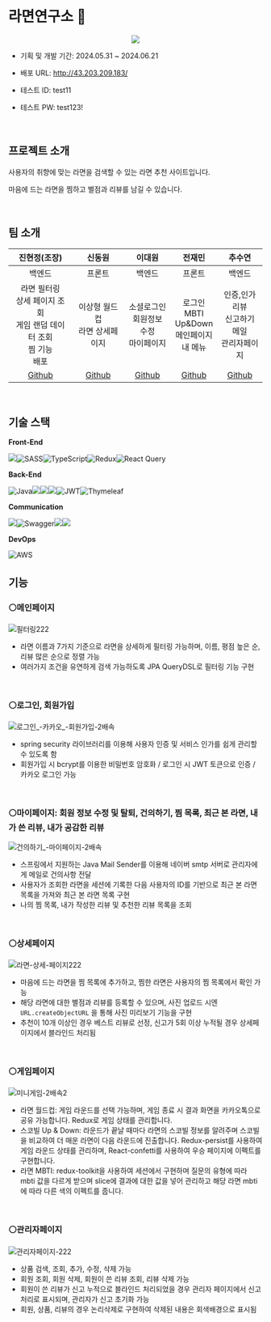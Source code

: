 # 라면연구소 🍜

<p align="center"><img src="https://github.com/RamyunLab/ramyunlab-be/assets/57437315/23fd4324-3ed0-4445-b18d-56280a553c33"></p>

- 기획 및 개발 기간: 2024.05.31 ~ 2024.06.21

- 배포 URL: http://43.203.209.183/

- 테스트 ID: test11

- 테스트 PW: test123!

<br />


## 프로젝트 소개

사용자의 취향에 맞는 라면을 검색할 수 있는 라면 추천 사이트입니다.

마음에 드는 라면을 찜하고 별점과 리뷰를 남길 수 있습니다.

<br />


## 팀 소개

| 진현정(조장) | 신동원 | 이대원 | 전재민 | 추수연 |
|:---:|:---:|:---:|:---:|:---:|
| 백엔드 | 프론트 | 백엔드 | 프론트 | 백엔드 |
| 라면 필터링<br /> 상세 페이지 조회<br /> 게임 랜덤 데이터 조회<br /> 찜 기능 <br /> 배포 | 이상형 월드컵<br />라면 상세페이지 | 소셜로그인<br />회원정보 수정<br />마이페이지 | 로그인<br /> MBTI<br /> Up&Down<br /> 메인페이지<br /> 내 메뉴 | 인증,인가<br /> 리뷰<br /> 신고하기<br />메일<br />관리자페이지 |
| [Github](https://github.com/HJ17J) | [Github](https://github.com/eastorigin) | [Github](https://github.com/1ee-dw) | [Github](https://github.com/jaeminjeon123) | [Github](https://github.com/CHUSUEYEON) |

<br />


## 기술 스택

**Front-End**

<img src="https://img.shields.io/badge/react-61DAFB?style=for-the-badge&logo=react&logoColor=black">![SASS](https://img.shields.io/badge/SASS-hotpink.svg?style=for-the-badge&logo=SASS&logoColor=white)![TypeScript](https://img.shields.io/badge/typescript-%23007ACC.svg?style=for-the-badge&logo=typescript&logoColor=white)![Redux](https://img.shields.io/badge/redux-%23593d88.svg?style=for-the-badge&logo=redux&logoColor=white)![React Query](https://img.shields.io/badge/-React%20Query-FF4154?style=for-the-badge&logo=react%20query&logoColor=white)


**Back-End**

![Java](https://img.shields.io/badge/java-%23ED8B00.svg?style=for-the-badge&logo=openjdk&logoColor=white)<img src="https://img.shields.io/badge/springboot-6DB33F?style=for-the-badge&logo=springboot&logoColor=white"><img src="https://img.shields.io/badge/gradle-02303A?style=for-the-badge&logo=gradle&logoColor=white"><img src="https://img.shields.io/badge/mysql-4479A1?style=for-the-badge&logo=mysql&logoColor=white">![JWT](https://img.shields.io/badge/JWT-black?style=for-the-badge&logo=JSON%20web%20tokens)![Thymeleaf](https://img.shields.io/badge/Thymeleaf-%23005C0F.svg?style=for-the-badge&logo=Thymeleaf&logoColor=white)

**Communication**

<img src="https://img.shields.io/badge/github-181717?style=for-the-badge&logo=github&logoColor=white">![Swagger](https://img.shields.io/badge/-Swagger-%23Clojure?style=for-the-badge&logo=swagger&logoColor=white)<img src="https://img.shields.io/badge/slack-7952B3?style=for-the-badge&logo=slack&logoColor=white"><img src="https://img.shields.io/badge/notion-000000?style=for-the-badge&logo=notion&logoColor=white">

**DevOps**

![AWS](https://img.shields.io/badge/AWS-%23FF9900.svg?style=for-the-badge&logo=amazon-aws&logoColor=white)


## 기능

### ⚪메인페이지

![필터링222](https://github.com/RamyunLab/ramyunlab-be/assets/57437315/9ff70453-b99b-4910-9226-770fedaaf785)


- 라면 이름과 7가지 기준으로 라면을 상세하게 필터링 가능하며, 이름, 평점 높은 순, 리뷰 많은 순으로 정렬 가능
- 여러가지 조건을 유연하게 검색 가능하도록 JPA QueryDSL로 필터링 기능 구현
<br />

### ⚪로그인, 회원가입

![로그인_-카카오_-회원가입-2배속](https://github.com/RamyunLab/ramyunlab-be/assets/57437315/1066a96b-cb17-4a63-a8fb-94f1be45dc4f)

- spring security 라이브러리를 이용해 사용자 인증 및 서비스 인가를 쉽게 관리할 수 있도록 함
- 회원가입 시 bcrypt를 이용한 비밀번호 암호화 / 로그인 시 JWT 토큰으로 인증 / 카카오 로그인 가능
<br />

### ⚪마이페이지: 회원 정보 수정 및 탈퇴, 건의하기, 찜 목록, 최근 본 라면, 내가 쓴 리뷰, 내가 공감한 리뷰

![건의하기_-마이페이지-2배속](https://github.com/RamyunLab/ramyunlab-be/assets/57437315/1c4ba9e0-735e-4446-9cfe-dbeacb93e125)

- 스프링에서 지원하는 Java Mail Sender를 이용해 네이버 smtp 서버로 관리자에게 메일로 건의사항 전달
- 사용자가 조회한 라면을 세션에 기록한 다음 사용자의 ID를 기반으로 최근 본 라면 목록을 가져와 최근 본 라면 목록 구현
- 나의 찜 목록, 내가 작성한 리뷰 및 추천한 리뷰 목록을 조회
<br />

### ⚪상세페이지

![라면-상세-페이지222](https://github.com/RamyunLab/ramyunlab-be/assets/57437315/04a26378-6a78-4180-aa34-602507ee8577)

- 마음에 드는 라면을 찜 목록에 추가하고, 찜한 라면은 사용자의 찜 목록에서 확인 가능
- 해당 라면에 대한 별점과 리뷰를 등록할 수 있으며, 사진 업로드 시엔 `URL.createObjectURL` 을 통해 사진 미리보기 기능을 구현
- 추천이 10개 이상인 경우 베스트 리뷰로 선정, 신고가 5회 이상 누적될 경우 상세페이지에서 블라인드 처리됨
<br />

### ⚪게임페이지

![미니게임-2배속2](https://github.com/RamyunLab/ramyunlab-be/assets/57437315/1982ce80-270e-4549-9361-4995fdbc5c2a)

- 라면 월드컵: 게임 라운드를 선택 가능하며, 게임 종료 시 결과 화면을 카카오톡으로 공유 가능합니다. Redux로 게임 상태를 관리합니다.
- 스코빌 Up & Down: 라운드가 끝날 때마다 라면의 스코빌 정보를 알려주며 스코빌을 비교하여 더 매운 라면이 다음 라운드에 진출합니다. Redux-persist를 사용하여 게임 라운드 상태를 관리하며, React-confetti를 사용하여 우승 페이지에 이펙트를 구현합니다.
- 라면 MBTI: redux-toolkit을 사용하여 세션에서 구현하며 질문의 유형에 따라 mbti 값을 다르게 받으며 slice에 결과에 대한 값을 넣어 관리하고 해당 라면 mbti에 따라 다른 색의 이펙트를 줍니다.
<br />

### ⚪관리자페이지

![관리자페이지-222](https://github.com/RamyunLab/ramyunlab-be/assets/57437315/3ca543ff-d7c5-4fe7-82ed-cd7f8935563a)

- 상품 검색, 조회, 추가, 수정, 삭제 가능
- 회원 조회, 회원 삭제, 회원이 쓴 리뷰 조회, 리뷰 삭제 가능
- 회원이 쓴 리뷰가 신고 누적으로 블라인드 처리되었을 경우 관리자 페이지에서 신고 처리로 표시되며, 관리자가 신고 초기화 가능
- 회원, 상품, 리뷰의 경우 논리삭제로 구현하여 삭제된 내용은 회색배경으로 표시됨

